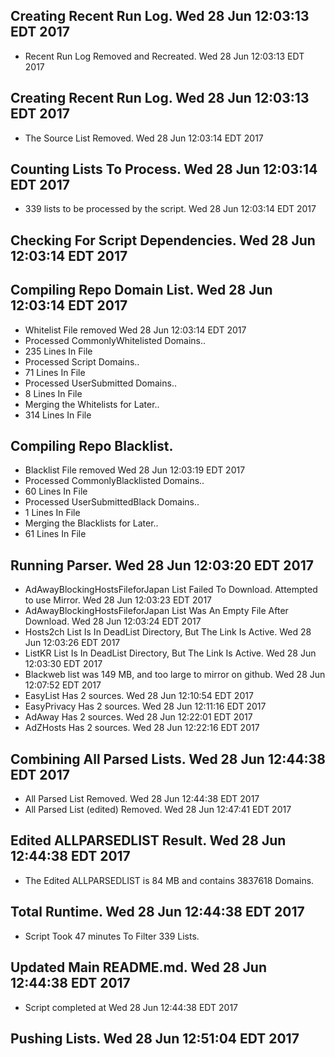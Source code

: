 ## Creating Recent Run Log. Wed 28 Jun 12:03:13 EDT 2017
* Recent Run Log Removed and Recreated. Wed 28 Jun 12:03:13 EDT 2017
## Creating Recent Run Log. Wed 28 Jun 12:03:13 EDT 2017

* The Source List Removed. Wed 28 Jun 12:03:14 EDT 2017
## Counting Lists To Process. Wed 28 Jun 12:03:14 EDT 2017
* 	339 lists to be processed by the script. Wed 28 Jun 12:03:14 EDT 2017

## Checking For Script Dependencies. Wed 28 Jun 12:03:14 EDT 2017

## Compiling Repo Domain List. Wed 28 Jun 12:03:14 EDT 2017
* Whitelist File removed Wed 28 Jun 12:03:14 EDT 2017
* Processed CommonlyWhitelisted Domains..
* 	235 Lines In File
* Processed Script Domains..
* 	71 Lines In File
* Processed UserSubmitted Domains..
* 	8 Lines In File
* Merging the Whitelists for Later..
* 	314 Lines In File
## Compiling Repo Blacklist.
* Blacklist File removed Wed 28 Jun 12:03:19 EDT 2017
* Processed CommonlyBlacklisted Domains..
* 	60 Lines In File
* Processed UserSubmittedBlack Domains..
* 	1 Lines In File
* Merging the Blacklists for Later..
* 	61 Lines In File

## Running Parser. Wed 28 Jun 12:03:20 EDT 2017
* AdAwayBlockingHostsFileforJapan List Failed To Download. Attempted to use Mirror. Wed 28 Jun 12:03:23 EDT 2017
* AdAwayBlockingHostsFileforJapan List Was An Empty File After Download. Wed 28 Jun 12:03:24 EDT 2017
* Hosts2ch List Is In DeadList Directory, But The Link Is Active. Wed 28 Jun 12:03:26 EDT 2017
* ListKR List Is In DeadList Directory, But The Link Is Active. Wed 28 Jun 12:03:30 EDT 2017
* Blackweb list was 149 MB, and too large to mirror on github. Wed 28 Jun 12:07:52 EDT 2017
* EasyList Has 2 sources. Wed 28 Jun 12:10:54 EDT 2017
* EasyPrivacy Has 2 sources. Wed 28 Jun 12:11:16 EDT 2017
* AdAway Has 2 sources. Wed 28 Jun 12:22:01 EDT 2017
* AdZHosts Has 2 sources. Wed 28 Jun 12:22:16 EDT 2017

## Combining All Parsed Lists. Wed 28 Jun 12:44:38 EDT 2017
* All Parsed List Removed. Wed 28 Jun 12:44:38 EDT 2017
* All Parsed List (edited) Removed. Wed 28 Jun 12:47:41 EDT 2017

## Edited ALLPARSEDLIST Result. Wed 28 Jun 12:44:38 EDT 2017
* The Edited ALLPARSEDLIST is 84 MB and contains 	3837618 Domains.

## Total Runtime. Wed 28 Jun 12:44:38 EDT 2017
* Script Took 47 minutes To Filter 	339 Lists.

## Updated Main README.md. Wed 28 Jun 12:44:38 EDT 2017

* Script completed at Wed 28 Jun 12:44:38 EDT 2017
## Pushing Lists. Wed 28 Jun 12:51:04 EDT 2017
